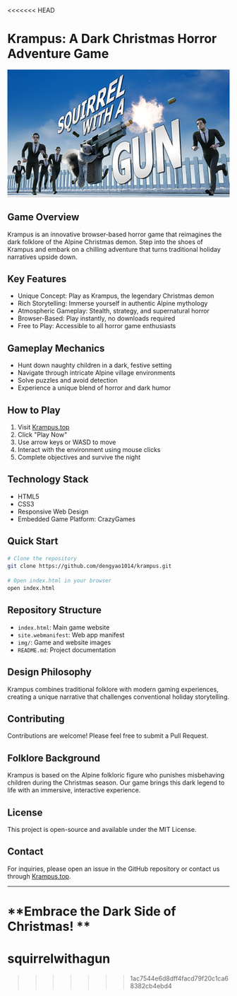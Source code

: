 <<<<<<< HEAD
# Krampus: A Dark Christmas Horror Adventure Game

![Krampus Game Banner](img/home-header1-big.jpg)

## Game Overview

Krampus is an innovative browser-based horror game that reimagines the dark folklore of the Alpine Christmas demon. Step into the shoes of Krampus and embark on a chilling adventure that turns traditional holiday narratives upside down.

## Key Features

- Unique Concept: Play as Krampus, the legendary Christmas demon
- Rich Storytelling: Immerse yourself in authentic Alpine mythology
- Atmospheric Gameplay: Stealth, strategy, and supernatural horror
- Browser-Based: Play instantly, no downloads required
- Free to Play: Accessible to all horror game enthusiasts

## Gameplay Mechanics

- Hunt down naughty children in a dark, festive setting
- Navigate through intricate Alpine village environments
- Solve puzzles and avoid detection
- Experience a unique blend of horror and dark humor

## How to Play

1. Visit [Krampus.top](https://krampus.top)
2. Click "Play Now"
3. Use arrow keys or WASD to move
4. Interact with the environment using mouse clicks
5. Complete objectives and survive the night

## Technology Stack

- HTML5
- CSS3
- Responsive Web Design
- Embedded Game Platform: CrazyGames

## Quick Start

```bash
# Clone the repository
git clone https://github.com/dengyao1014/krampus.git

# Open index.html in your browser
open index.html
```

## Repository Structure

- `index.html`: Main game website
- `site.webmanifest`: Web app manifest
- `img/`: Game and website images
- `README.md`: Project documentation

## Design Philosophy

Krampus combines traditional folklore with modern gaming experiences, creating a unique narrative that challenges conventional holiday storytelling.

## Contributing

Contributions are welcome! Please feel free to submit a Pull Request.

## Folklore Background

Krampus is based on the Alpine folkloric figure who punishes misbehaving children during the Christmas season. Our game brings this dark legend to life with an immersive, interactive experience.

## License

This project is open-source and available under the MIT License.

## Contact

For inquiries, please open an issue in the GitHub repository or contact us through [Krampus.top](https://krampus.top).

---

**Embrace the Dark Side of Christmas! **
=======
# squirrelwithagun
>>>>>>> 1ac7544e6d8dff4facd79f20c1ca68382cb4ebd4
